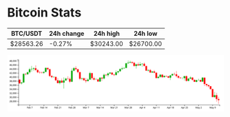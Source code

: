 # Bitcoin Stats

BTC/USDT|24h change|24h high|24h low|
|---|---|---|---|
|$28563.26|-0.27%|$30243.00|$26700.00|

<img src="./chart.svg">
